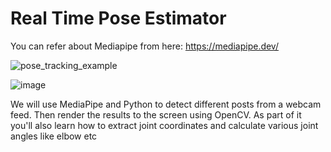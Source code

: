 # Real Time Pose Estimator
You can refer about Mediapipe from here: https://mediapipe.dev/





![pose_tracking_example](https://user-images.githubusercontent.com/31736193/127368469-0cd83618-ac6b-4d3b-a533-93ecc86ed230.gif)

















![image](https://user-images.githubusercontent.com/31736193/127345956-fdd215da-2802-4d63-8fe1-88433d014aab.png)

We will use MediaPipe and Python to detect different posts from a webcam feed. Then render the results to the screen using OpenCV. As part of it you'll also learn how to extract joint coordinates and calculate  various joint angles like elbow etc
